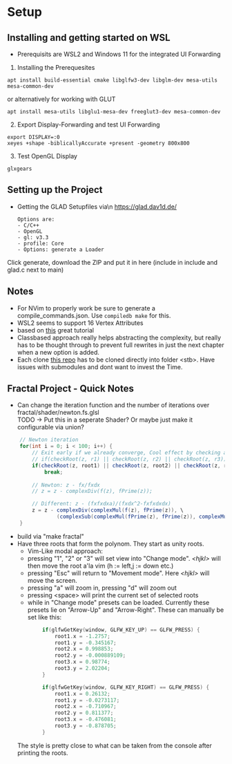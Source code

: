# Setup

## Installing and getting started on WSL
- Prerequisits are WSL2 and Windows 11 for the integrated UI Forwarding

1. Installing the Prerequesites
```
apt install build-essential cmake libglfw3-dev libglm-dev mesa-utils mesa-common-dev
```
or alternatively for working with GLUT
```
apt install mesa-utils libglu1-mesa-dev freeglut3-dev mesa-common-dev
```
2. Export Display-Forwarding and test UI Forwarding
```
export DISPLAY=:0
xeyes +shape -biblicallyAccurate +present -geometry 800x800
```
3. Test OpenGL Display
```
glxgears
```

## Setting up the Project
- Getting the GLAD Setupfiles via\n
https://glad.dav1d.de/

    ```
    Options are:
    - C/C++
    - OpenGL
    - gl: v3.3
    - profile: Core
    - Options: generate a Loader
    ```
Click generate, download the ZIP and put it in here (include in include and glad.c next to main)

## Notes
- For NVim to properly work be sure to generate a compile_commands.json. Use ```compiledb make``` for this.
- WSL2 seems to support 16 Vertex Attributes
- based on [this](https://learnopengl.com/) great tutorial
- Classbased approach really helps abstracting the complexity, but really has to be thought through to prevent full rewrites in just the next chapter when a new option is added.
- Each clone [this repo](https://github.com/nothings/stb) has to be cloned directly into folder \<stb\>. Have issues with submodules and dont want to invest the Time.



## Fractal Project - Quick Notes
- Can change the iteration function and the number of iterations over fractal/shader/newton.fs.glsl<br>
TODO -> Put this in a seperate Shader? Or maybe just make it configurable via union?<br>
```glsl
    // Newton iteration
    for(int i = 0; i < 100; i++) {
        // Exit early if we already converge, Cool effect by checking against original root^ ^
        // if(checkRoot(z, r1) || checkRoot(z, r2) || checkRoot(z, r3))
        if(checkRoot(z, root1) || checkRoot(z, root2) || checkRoot(z, root3))
            break;
            
        // Newton: z - fx/fxdx
        // z = z - complexDiv(f(z), fPrime(z));

        // Different: z - (fxfxdxa)/(fxdx^2-fxfxdxdx)
        z = z - complexDiv(complexMul(f(z), fPrime(z)), \
                (complexSub(complexMul(fPrime(z), fPrime(z)), complexMul(f(z), fPrimePrime(z)))));
    }
```
- build via "make fractal"
- Have three roots that form the polynom. They start as unity roots.
    - Vim-Like modal approach: 
    - pressing "1", "2" or "3" will set view into "Change mode". _\<hjkl\>_ will then move the root a'la vim (h := left,j := down etc.)
    - pressing "Esc" will return to "Movement mode". Here _\<hjkl\>_ will move the screen.
    - pressing "a" will zoom in, pressing "d" will zoom out
    - pressing \<space\> will print the current set of selected roots
    - while in "Change mode" presets can be loaded. Currently these presets lie on "Arrow-Up" and "Arrow-Right". These can manually be set like this:
    ```cpp
            if(glfwGetKey(window, GLFW_KEY_UP) == GLFW_PRESS) {
                root1.x = -1.2757;
                root1.y = -0.345167;
                root2.x = 0.998853;
                root2.y = -0.000889109;
                root3.x = 0.98774;
                root3.y = 2.02204;
            }

            if(glfwGetKey(window, GLFW_KEY_RIGHT) == GLFW_PRESS) {
                root1.x = 0.26132;
                root1.y = -0.0273117;
                root2.x = -0.710967;
                root2.y = 0.811377;
                root3.x = -0.476081;
                root3.y = -0.878705;
            }
    ```
    The style is pretty close to what can be taken from the console after printing the roots.

